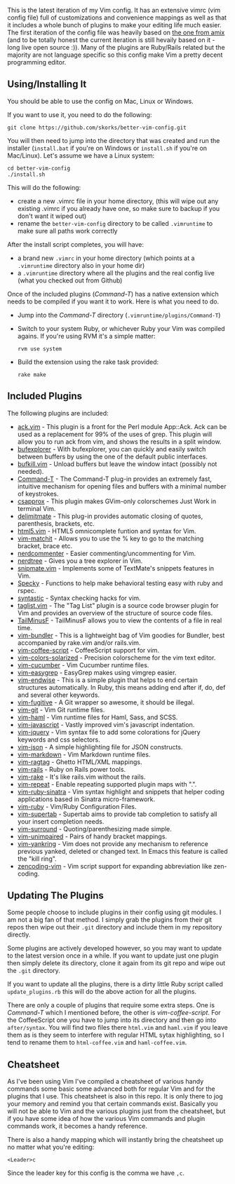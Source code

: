 This is the latest iteration of my Vim config. It has an extensive vimrc (vim config file) full of customizations and convenience mappings as well as that it includes a whole bunch of plugins to make your editing life much easier. The first iteration of the config file was heavily based on [the one from amix](http://amix.dk/vim/vimrc.html) (and to be totally honest the current iteration is still hevaily based on it - long live open source :)). Many of the plugins are Ruby/Rails related but the majority are not language specific so this config make Vim a pretty decent programming editor.

## Using/Installing It

You should be able to use the config on Mac, Linux or Windows.

If you want to use it, you need to do the following:

    git clone https://github.com/skorks/better-vim-config.git

You will then need to jump into the directory that was created and run the installer (`install.bat` if you're on Windows or `install.sh` if you're on Mac/Linux). Let's assume we have a Linux system:

    cd better-vim-config
    ./install.sh

This will do the following:

* create a new .vimrc file in your home directory, (this will wipe out any existing .vimrc if you already have one, so make sure to backup if you don't want it wiped out)
* rename the `better-vim-config` directory to be called `.vimruntime` to make sure all paths work correctly

After the install script completes, you will have:

* a brand new `.vimrc` in your home directory (which points at a `.vimruntime` directory also in your home dir)
* a `.vimruntime` directory where all the plugins and the real config live (what you checked out from Github)

Once of the included plugins (*Command-T*) has a native extension which needs to be compiled if you want it to work. Here is what you need to do.

* Jump into the *Command-T* directory (`.vimruntime/plugins/Command-T`)
* Switch to your system Ruby, or whichever Ruby your Vim was compiled agains. If you're using RVM it's a simple matter:

    `rvm use system`

* Build the extension using the rake task provided:

    `rake make`

## Included Plugins

The following plugins are included:

* [ack.vim](https://github.com/mileszs/ack.vim) - This plugin is a front for the Perl module App::Ack. Ack can be used as a replacement for 99% of the uses of grep. This plugin will allow you to run ack from vim, and shows the results in a split window.
* [bufexplorer](https://github.com/markabe/bufexplorer) - With bufexplorer, you can quickly and easily switch between buffers by using the one of the default public interfaces.
* [bufkill.vim](https://github.com/vim-scripts/bufkill.vim) - Unload buffers but leave the window intact (possibly not needed).
* [Command-T](https://github.com/wincent/Command-T) - The Command-T plug-in provides an extremely fast, intuitive mechanism for opening files and buffers with a minimal number of keystrokes.
* [csapprox](https://github.com/godlygeek/csapprox) - This plugin makes GVim-only colorschemes Just Work in terminal Vim.
* [delimitmate](https://github.com/Raimondi/delimitmate) - This plug-in provides automatic closing of quotes, parenthesis, brackets, etc.
* [html5.vim](https://github.com/othree/html5.vim) - HTML5 omnicomplete funtion and syntax for Vim.
* [vim-matchit](https://github.com/mhz/vim-matchit) - Allows you to use the % key to go to the matching bracket, brace etc.
* [nerdcommenter](https://github.com/scrooloose/nerdcommenter) - Easier commenting/uncommenting for Vim.
* [nerdtree](https://github.com/scrooloose/nerdtree) - Gives you a tree explorer in Vim.
* [snipmate.vim](https://github.com/msanders/snipmate.vim) - Implements some of TextMate's snippets features in Vim.
* [Specky](https://github.com/vim-scripts/Specky) - Functions to help make behavioral testing easy with ruby and rspec.
* [syntastic](https://github.com/scrooloose/syntastic) - Syntax checking hacks for vim.
* [taglist.vim](https://github.com/vim-scripts/taglist.vim) - The "Tag List" plugin is a source code browser plugin for Vim and provides an overview of the structure of source code files.
* [TailMinusF](https://github.com/vim-scripts/TailMinusF) - TailMinusF allows you to view the contents of a file in real time.
* [vim-bundler](https://github.com/tpope/vim-bundler) - This is a lightweight bag of Vim goodies for Bundler, best accompanied by rake.vim and/or rails.vim.
* [vim-coffee-script](https://github.com/kchmck/vim-coffee-script) - CoffeeScript support for vim.
* [vim-colors-solarized](https://github.com/altercation/vim-colors-solarized) - Precision colorscheme for the vim text editor.
* [vim-cucumber](https://github.com/tpope/vim-cucumber) - Vim Cucumber runtime files.
* [vim-easygrep](https://github.com/gaving/vim-easygrep) - EasyGrep makes using vimgrep easier.
* [vim-endwise](https://github.com/tpope/vim-endwise) - This is a simple plugin that helps to end certain structures automatically. In Ruby, this means adding end after if, do, def and several other keywords. 
* [vim-fugitive](https://github.com/tpope/vim-fugitive) - A Git wrapper so awesome, it should be illegal.
* [vim-git](https://github.com/tpope/vim-git) - Vim Git runtime files.
* [vim-haml](https://github.com/tpope/vim-haml) - Vim runtime files for Haml, Sass, and SCSS.
* [vim-javascript](https://github.com/pangloss/vim-javascript) - Vastly improved vim's javascript indentation.
* [vim-jquery](https://github.com/itspriddle/vim-jquery) - Vim syntax file to add some colorations for jQuery keywords and css selectors.
* [vim-json](https://github.com/leshill/vim-json) - A simple highlighting file for JSON constructs.
* [vim-markdown](https://github.com/tpope/vim-markdown) - Vim Markdown runtime files.
* [vim-ragtag](https://github.com/tpope/vim-ragtag) - Ghetto HTML/XML mappings.
* [vim-rails](https://github.com/tpope/vim-rails) - Ruby on Rails power tools.
* [vim-rake](https://github.com/tpope/vim-rake) - It's like rails.vim without the rails.
* [vim-repeat](https://github.com/tpope/vim-repeat) - Enable repeating supported plugin maps with ".".
* [vim-ruby-sinatra](https://github.com/hallison/vim-ruby-sinatra) - Vim syntax highlight and snippets that helper coding applications based in Sinatra micro-framework.
* [vim-ruby](https://github.com/vim-ruby/vim-ruby) - Vim/Ruby Configuration Files.
* [vim-supertab](https://github.com/tsaleh/vim-supertab) - Supertab aims to provide tab completion to satisfy all your insert completion needs.
* [vim-surround](https://github.com/tpope/vim-surround) - Quoting/parenthesizing made simple.
* [vim-unimpaired](https://github.com/tpope/vim-unimpaired) - Pairs of handy bracket mappings.
* [vim-yankring](https://github.com/chrismetcalf/vim-yankring) - Vim does not provide any mechanism to reference previous yanked, deleted or changed text.  In Emacs this feature is called the "kill ring". 
* [zencoding-vim](https://github.com/mattn/zencoding-vim) - Vim script support for expanding abbreviation like zen-coding.

## Updating The Plugins

Some people choose to include plugins in their config using git modules. I am not a big fan of that method. I simply grab the plugins from their git repos then wipe out their `.git` directory and include them in my repository directly.

Some plugins are actively developed however, so you may want to update to the latest version once in a while. If you want to update just one plugin then simply delete its directory, clone it again from its git repo and wipe out the `.git` directory. 

If you want to update all the plugins, there is a dirty little Ruby script called `update_plugins.rb` this will do the above action for all the plugins.

There are only a couple of plugins that require some extra steps. One is *Command-T* which I mentioned before, the other is *vim-coffee-script*. For the CoffeeScript one you have to jump into its directory and then go into `after/syntax`. You will find two files there `html.vim` and `haml.vim` if you leave them as is they seem to interfere with regular HTML sytax highlighting, so I tend to rename them to `html-coffee.vim` and `haml-coffee.vim`.

## Cheatsheet

As I've been using Vim I've compiled a cheatsheet of various handy commands some basic some advanced both for regular Vim and for the plugins that I use. This cheatsheet is also in this repo. It is only there to jog your memory and remind you that certain commands exist. Basically you will not be able to Vim and the various plugins just from the cheatsheet, but if you have some idea of how the various Vim commands and plugin commands work, it becomes a handy reference. 

There is also a handy mapping which will instantly bring the cheatsheet up no matter what you're editing:

    <Leader>c

Since the leader key for this config is the comma we have `,c`.

